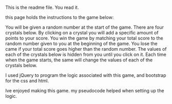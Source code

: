 This is the readme file. You read it. 

this page holds the instructions to the game below:

You will be given a random number at the start of the game. 
There are four crystals below. By clicking on a crystal you will add a specific amount of points to your score. 
You win the game by matching your total score to the random number given to you at the beginning of the game. You lose the came if your total score goes higher than the random number.
The values of each of the crystals below is hidden from you until you click on it. 
Each time when the game starts, the same will change the values of each of the crystals below. 

I used jQuery to program the logic associated with this game, and bootstrap for the css and html. 

Ive enjoyed making this game. my pseudocode helped when setting up the logic.
                                                        
